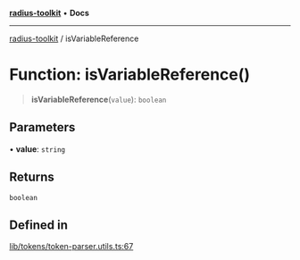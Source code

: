 [**radius-toolkit**](../README.md) • **Docs**

***

[radius-toolkit](../globals.md) / isVariableReference

# Function: isVariableReference()

> **isVariableReference**(`value`): `boolean`

## Parameters

• **value**: `string`

## Returns

`boolean`

## Defined in

[lib/tokens/token-parser.utils.ts:67](https://github.com/rangle/radius-token-tango/blob/5b6e6f5adbda55f8c41a4c8308d1d8885a9b9a2f/packages/radius-toolkit/src/lib/tokens/token-parser.utils.ts#L67)

